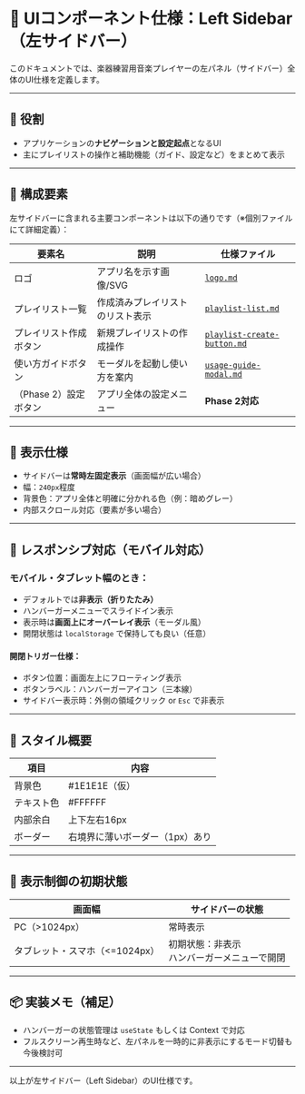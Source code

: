 # 📘 UIコンポーネント仕様：Left Sidebar（左サイドバー）

このドキュメントでは、楽器練習用音楽プレイヤーの左パネル（サイドバー）全体のUI仕様を定義します。

---

## 🧩 役割

- アプリケーションの**ナビゲーションと設定起点**となるUI
- 主にプレイリストの操作と補助機能（ガイド、設定など）をまとめて表示

---

## 🧱 構成要素

左サイドバーに含まれる主要コンポーネントは以下の通りです（※個別ファイルにて詳細定義）：

| 要素名 | 説明 | 仕様ファイル |
|--------|------|---------------|
| ロゴ | アプリ名を示す画像/SVG | [`logo.md`](./logo.md) |
| プレイリスト一覧 | 作成済みプレイリストのリスト表示 | [`playlist-list.md`](./playlist-list.md) |
| プレイリスト作成ボタン | 新規プレイリストの作成操作 | [`playlist-create-button.md`](./playlist-create-button.md) |
| 使い方ガイドボタン | モーダルを起動し使い方を案内 | [`usage-guide-modal.md`](./usage-guide-modal.md) |
| （Phase 2）設定ボタン | アプリ全体の設定メニュー | **Phase 2対応** |

---

## 🧭 表示仕様

- サイドバーは**常時左固定表示**（画面幅が広い場合）
- 幅：`240px`程度
- 背景色：アプリ全体と明確に分かれる色（例：暗めグレー）
- 内部スクロール対応（要素が多い場合）

---

## 📱 レスポンシブ対応（モバイル対応）

### モバイル・タブレット幅のとき：
- デフォルトでは**非表示（折りたたみ）**
- ハンバーガーメニューでスライドイン表示
- 表示時は**画面上にオーバーレイ表示**（モーダル風）
- 開閉状態は `localStorage` で保持しても良い（任意）

#### 開閉トリガー仕様：
- ボタン位置：画面左上にフローティング表示
- ボタンラベル：ハンバーガーアイコン（三本線）
- サイドバー表示時：外側の領域クリック or `Esc` で非表示

---

## 🎨 スタイル概要

| 項目 | 内容 |
|------|------|
| 背景色 | #1E1E1E（仮） |
| テキスト色 | #FFFFFF |
| 内部余白 | 上下左右16px |
| ボーダー | 右境界に薄いボーダー（1px）あり |

---

## 🔁 表示制御の初期状態

| 画面幅 | サイドバーの状態 |
|--------|------------------|
| PC（>1024px） | 常時表示 |
| タブレット・スマホ（<=1024px） | 初期状態：非表示<br>ハンバーガーメニューで開閉 |

---

## 📦 実装メモ（補足）

- ハンバーガーの状態管理は `useState` もしくは Context で対応
- フルスクリーン再生時など、左パネルを一時的に非表示にするモード切替も今後検討可

---

以上が左サイドバー（Left Sidebar）のUI仕様です。

